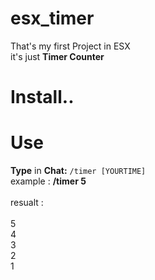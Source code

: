 # esx_timer

That's my first Project in ESX  
it's just **Timer Counter**    

# Install..



# Use

**Type** in **Chat:** ``/timer [YOURTIME]``  
example : **/timer 5**<br><br>
resualt :<br><br>
5  
4  
3  
2  
1  


